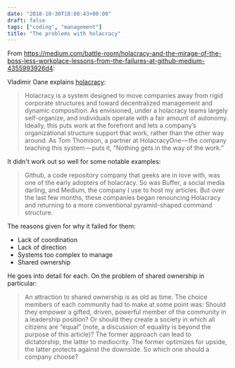 ```yaml
---
date: "2018-10-30T18:08:43+00:00"
draft: false
tags: ["coding", "management"]
title: "The problems with holacracy"
---
```

From https://medium.com/battle-room/holacracy-and-the-mirage-of-the-boss-less-workplace-lessons-from-the-failures-at-github-medium-4355993926d4:

Vladimir Oane explains [holacracy](https://en.wikipedia.org/wiki/Holacracy):

>Holacracy is a system designed to move companies away from rigid corporate structures and toward decentralized management and dynamic composition. As envisioned, under a holacracy teams largely self-organize, and individuals operate with a fair amount of autonomy. Ideally, this puts work at the forefront and lets a company’s organizational structure support that work, rather than the other way around. As Tom Thomison, a partner at HolacracyOne — the company teaching this system — puts it, “Nothing gets in the way of the work.”

It didn't work out so well for some notable examples:

>Github, a code repository company that geeks are in love with, was one of the early adopters of holacracy. So was Buffer, a social media darling, and Medium, the company I use to host my articles. But over the last few months, these companies began renouncing Holacracy and returning to a more conventional pyramid-shaped command structure.

The reasons given for why it failed for them:

- Lack of coordination
- Lack of direction
- Systems too complex to manage
- Shared ownership

He goes into detail for each. On the problem of shared ownership in particular:

>An attraction to shared ownership is as old as time. The choice members of each community had to make at some point was: Should they empower a gifted, driven, powerful member of the community in a leadership position? Or should they create a society in which all citizens are “equal” (note, a discussion of equality is beyond the purpose of this article)? The former approach can lead to dictatorship, the latter to mediocrity. The former optimizes for upside, the latter protects against the downside. So which one should a company choose?

